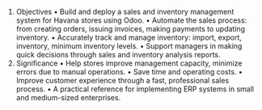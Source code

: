 1. Objectives
• Build and deploy a sales and inventory management system for Havana stores using Odoo.
• Automate the sales process: from creating orders, issuing invoices, making payments to updating inventory.
• Accurately track and manage inventory: import, export, inventory, minimum inventory levels.
• Support managers in making quick decisions through sales and inventory analysis reports.
2. Significance
• Help stores improve management capacity, minimize errors due to manual operations.
• Save time and operating costs.
• Improve customer experience through a fast, professional sales process.
• A practical reference for implementing ERP systems in small and medium-sized enterprises.
